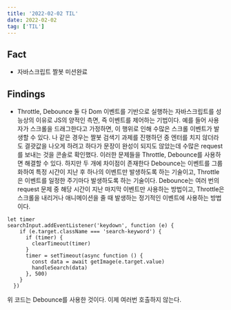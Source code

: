 ```yaml
---
title: '2022-02-02 TIL'
date: 2022-02-02
tag: ['TIL']
---
```


## Fact

- 자바스크립트 짤봇 미션완료

## Findings

- Throttle, Debounce 둘 다 Dom 이벤트를 기반으로 실행하는 자바스크립트를 성능상의 이유로 JS의 양적인 측면, 즉 이벤트를 제어하는 기법이다. 예를 들어 사용자가 스크롤을 드래그한다고 가정하면, 이 행위로 인해 수많은 스크롤 이벤트가 발생할 수 있다. 나 같은 경우는 짤봇 검색기 과제를 진행하던 중 엔터를 치지 않더라도 결괏값을 나오게 하려고 하다가 문장이 완성이 되지도 않았는데 수많은 request를 보내는 것을 콘솔로 확인했다. 이러한 문제들을 Throttle, Debounce를 사용하면 해결할 수 있다. 하지만 두 개에 차이점이 존재한다 Debounce는 이벤트를 그룹화하여 특정 시간이 지난 후 하나의 이벤트만 발생하도록 하는 기술이고, Throttle은 이벤트를 일정한 주기마다 발생하도록 하는 기술이다. Debounce는 여러 번의 request 문제 중 해당 시간이 지난 마지막 이벤트만 사용하는 방법이고, Throttle은 스크롤을 내리거나 애니메이션을 줄 때 발생하는 정기적인 이벤트에 사용하는 방법이다.

```
let timer
searchInput.addEventListener('keydown', function (e) {
    if (e.target.className === 'search-keyword') {
      if (timer) {
        clearTimeout(timer)
      }
      timer = setTimeout(async function () {
        const data = await getImage(e.target.value)
        handleSearch(data)
      }, 500)
    }
  })
```

위 코드는 Debounce를 사용한 것이다. 이제 여러번 호출하지 않는다.
